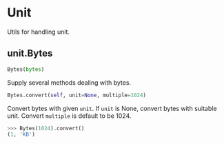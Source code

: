 # Unit

Utils for handling unit.

## unit.Bytes
```python
Bytes(bytes)
```

Supply several methods dealing with bytes.

```python
Bytes.convert(self, unit=None, multiple=1024)
```

Convert bytes with given `unit`.
If `unit` is None, convert bytes with suitable unit.
Convert `multiple` is default to be 1024.

```python
>>> Bytes(1024).convert()
(1, 'KB')
```

